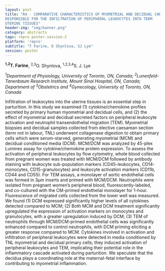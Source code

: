```yaml
---
layout: post
title: "R4 - COMPARATIVE CHARACTERISTICS OF MYOMETRIAL AND DECIDUAL CHEMOKINES
RESPONSIBLE FOR THE INFILTRATION OF PERIPHERAL LEUKOCYTES INTO TERM
UTERINE TISSUES"
header-img: "img/banner.png"
category: abstracts
tags: repro poster-session-2
platform: 'repro'
subtitle: "T Farine, O Shynlova, SJ Lye"
session: poster
---
```

__<sup>1,2</sup>T. Farine__, <sup>2,3</sup>O. Shynlova, <sup>1,2,3,4</sup>S. J. Lye

_<sup>1</sup>Department of Physiology, University of Toronto, ON, Canada;
<sup>2</sup>Lunenfeld-Tanenbaum Research Institute, Mount Sinai Hospital, ON,
Canada; Department of <sup>3</sup>Obstetrics and <sup>4</sup>Gynecology, University of
Toronto, ON, Canada_

Infiltration of leukocytes into the uterine tissues is an essential step
in parturition. In this study we examined (1) cytokine/chemokine
profiles secreted by primary human myometrial and decidual cells, and
(2) the effect of myometrial and decidual secreted factors on peripheral
leukocyte activation and neutrophil transendothelial migration (TEM).
Myometrial biopsies and decidual samples collected from elective
caesarean section (term not in labour, TNL) underwent collagenase
digestion to obtain primary cells which were serum-starved, generating
myometrial (MCM) and decidual conditioned media (DCM). MCM/DCM was
analyzed by 45-plex Luminex assay for cytokine/chemokine protein
expression. To assess the activation of peripheral leukocytes by flow
cytometry, whole blood collected from pregnant women was treated with
MCM/DCM followed by antibody staining with leukocyte sub-population
markers (CD45-leukocytes, CD14-monocytes, CD15-granulocytes) and
leukocyte activation markers (CD11b, CD44 and CD55). For TEM assays, a
monolayer of aortic endothelial cells was formed in 3µm inserts and
primed with MCM/DCM. Neutrophils were isolated from pregnant women’s
peripheral blood, fluorescently-labeled, and co-cultured with the
CM-primed endothelial monolayer for 1-hour. Fluorescence of migrated
cells collected from the lower well was measured. We found (1) DCM
expressed significantly higher levels of all cytokines detected compared
to MCM; (2) Both MCM and DCM treatment significantly upregulated the
expression of activation markers on monocytes and granulocytes, with a
greater upregulation induced by DCM; (3) TEM of neutrophils through
MCM/DCM-primed endothelial cells was significantly enhanced compared to
control neutrophils, with DCM priming eliciting a greater response
compared to MCM. Cytokines involved in activation and infiltration of
peripheral leukocytes were detected in media conditioned by TNL
myometrial and decidual primary cells; they induced activation of
peripheral leukocytes and TEM, implicating their potential role in the
inflammatory cascade activated during parturition. We speculate that the
decidua plays a coordinating role at the maternal-fetal interface by
contributing to myometrial inflammation.

